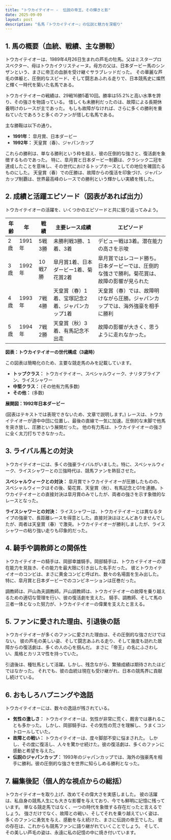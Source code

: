 ```yaml
---
title: "トウカイテイオー -  伝説の帝王、その輝きと影"
date: 2025-09-09
layout: post
description: "名馬『トウカイテイオー』の伝説と魅力を深堀り"
---
```


## 1. 馬の概要（血統、戦績、主な勝鞍）

トウカイテイオーは、1989年4月26日生まれの芦毛の牡馬。父はミスタープロスペクター、母はトウカイクリスティーヌ。母方の父は、日本ダービー馬のシンザンという、まさに帝王の血脈を受け継ぐサラブレッドだった。  その華麗な芦毛の体躯と、圧倒的なスピード、そして闘志あふれる走りで、日本競馬史に燦然と輝く一時代を築いた名馬である。

トウカイテイオーの戦績は、29戦16勝5着10回。勝率は55.2%と高い水準を誇り、その強さを物語っている。  惜しくも未勝利だったのは、故障による長期休養明けのレースが主であった。  もしも故障がなければ、さらに多くの勝利を重ねていたであろうと多くのファンが惜しむ名馬である。

主な勝鞍は以下の通り。

* **1991年：** 皐月賞、日本ダービー
* **1992年：** 天皇賞（春）、ジャパンカップ


これらの勝利は、単なる勝利という枠を超え、彼の圧倒的な強さと、復活劇を象徴するものであった。  特に、皐月賞と日本ダービー制覇は、クラシック二冠を達成したことを意味し、その世代におけるトップホースとしての地位を確固たるものにした。 天皇賞（春）での圧勝は、故障からの復活を印象づけ、ジャパンカップ制覇は、世界最高峰のレースでの勝利という輝かしい実績を残した。


## 2. 成績と活躍エピソード（図表があれば出力）

トウカイテイオーの活躍を、いくつかのエピソードと共に振り返ってみよう。


| 年齢 | 年 | 戦績 | 主要レース成績 | エピソード |
|---|---|---|---|---|
| 2歳 | 1991年 | 5戦3勝 |  未勝利戦3勝、1着、3着 | デビュー戦は3着。潜在能力の高さを示唆 |
| 3歳 | 1992年 | 10戦7勝 | 皐月賞1着、日本ダービー1着、菊花賞2着 | 皐月賞ではレコード勝ち。日本ダービーでは、圧倒的な強さで勝利。菊花賞は、故障の影響が見られた |
| 4歳 | 1993年 | 7戦4勝 | 天皇賞（春）1着、宝塚記念2着、ジャパンカップ1着 | 天皇賞（春）では、故障明けながら圧勝。ジャパンカップでは、海外強豪を相手に勝利 |
| 5歳 | 1994年 | 7戦2勝 |  天皇賞（秋）3着、有馬記念不出走 |  故障の影響が大きく、思うように走れなかった。 |


**図表：トウカイテイオーの世代構成（3歳時）**

この図表は簡略化のため、主要な競走馬のみを記載しています。

* **トップクラス：** トウカイテイオー、スペシャルウィーク、ナリタブライアン、ライスシャワー
* **中堅クラス：**  (その他有力馬多数)
* **その他：** (多数)

**展開図：1992年日本ダービー**

(図表はテキストでは表現できないため、文章で説明します。)  レースは、トウカイテイオーが道中中団に位置し、最後の直線で一気に加速。圧倒的な末脚で他馬を突き放し、圧勝という展開だった。  他の有力馬は、トウカイテイオーの強さに全く太刀打ちできなかった。


## 3. ライバル馬との対決

トウカイテイオーには、多くの強豪ライバルがいました。特に、スペシャルウィーク、ライスシャワーとの三強時代は、競馬ファンを熱狂させた。

**スペシャルウィークとの対決：**  皐月賞でトウカイテイオーが圧勝したものの、スペシャルウィークはその後、菊花賞、天皇賞（秋）、有馬記念とG1を連勝。トウカイテイオーとの直接対決は皐月賞のみでしたが、両者の強さを示す象徴的なレースとなった。

**ライスシャワーとの対決：**  ライスシャワーは、トウカイテイオーとは異なるタイプの強豪で、長距離レースを得意とした。直接対決はほとんどありませんでしたが、両者は天皇賞（春）で激突。トウカイテイオーが勝利しましたが、ライスシャワーの粘り強い走りも印象的だった。


## 4. 騎手や調教師との関係性

トウカイテイオーの騎手は、岡部幸雄騎手。岡部騎手は、トウカイテイオーの潜在能力を見抜き、その能力を最大限に引き出した名手だった。  彼とトウカイテイオーのコンビは、まさに黄金コンビと呼ばれ、数々の名場面を生み出した。  特に、皐月賞と日本ダービーでのコンビネーションは圧巻だった。

調教師は、戸山為夫調教師。戸山調教師は、トウカイテイオーの故障を乗り越えるための適切な管理を行い、彼の復活劇を支えた。  騎手、調教師、そして馬の三者一体となった努力が、トウカイテイオーの偉業を支えたと言える。


## 5. ファンに愛された理由、引退後の話

トウカイテイオーが多くのファンに愛された理由は、その圧倒的な強さだけではない。  彼の芦毛の美しい姿、そして闘志あふれる走り、そして幾度も訪れた故障からの復活劇は、多くの人の心を掴んだ。  まさに「帝王」の名にふさわしい、風格とカリスマ性を持っていた。

引退後は、種牡馬として活躍。しかし、残念ながら、繁殖成績は期待されたほどではなかった。  それでも、彼の血統は現在も受け継がれ、日本の競馬界に貢献し続けている。


## 6. おもしろハプニングや逸話

トウカイテイオーには、数々の逸話が残されている。

* **気性の激しさ：**  トウカイテイオーは、気性が非常に荒く、厩舎では暴れることも多かった。  しかし、岡部騎手は、その気性の荒さを理解し、うまくコントロールしていた。
* **故障との戦い：**  トウカイテイオーは、度々脚部不安に悩まされた。  しかし、その度に復活し、人々を驚かせ続けた。彼の復活劇は、多くのファンに感動と希望を与えた。
* **伝説のジャパンカップ：**  1993年のジャパンカップでは、海外の強豪馬を相手に勝利。彼の圧倒的な強さを世界に知らしめる勝利となった。


## 7. 編集後記（個人的な視点からの総括）

トウカイテイオーを取り上げ、改めてその偉大さを実感しました。  彼の活躍は、私自身の競馬人生にも大きな影響を与えており、今でも鮮明に記憶に残っています。  単なる競走馬ではなく、一つの時代を象徴する存在だったと言えるでしょう。  強さだけでなく、故障との戦い、そしてそれを乗り越えていく姿は、多くのファンに勇気を与え、感動を与え続けた、まさに伝説の帝王でした。  彼の存在は、これからも競馬ファンに語り継がれていくことでしょう。  そして、その美しい芦毛の姿は、永遠に私の記憶の中に焼き付いています。
